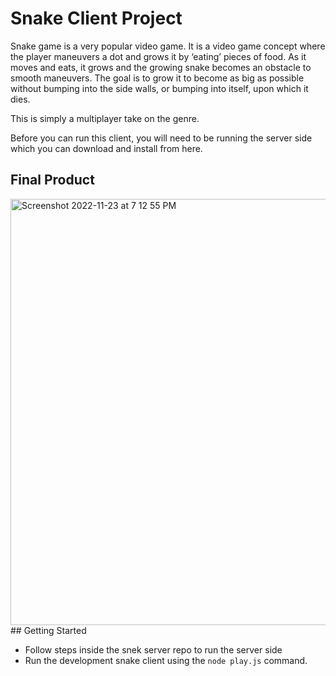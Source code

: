 # Snake Client Project

Snake game is a very popular video game. It is a video game concept where the player maneuvers a dot and grows it by ‘eating’ pieces of food. As it moves and eats, it grows and the growing snake becomes an obstacle to smooth maneuvers. The goal is to grow it to become as big as possible without bumping into the side walls, or bumping into itself, upon which it dies.

This is simply a multiplayer take on the genre.

Before you can run this client, you will need to be running the server side which you can download and install from here. 

## Final Product
<img width="682" alt="Screenshot 2022-11-23 at 7 12 55 PM" src="https://user-images.githubusercontent.com/110562017/203678897-b56efa92-0499-45c3-9967-83cf39b08f98.png">
## Getting Started

- Follow steps inside the snek server repo to run the server side
- Run the development snake client using the `node play.js` command.